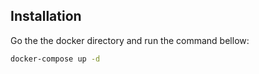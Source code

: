 ## Installation
Go the the docker directory and run the command bellow:
```bash
docker-compose up -d
```